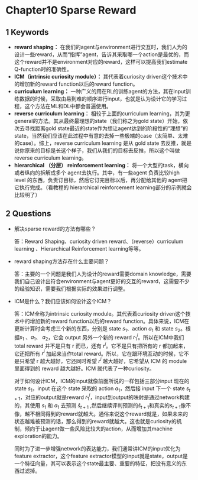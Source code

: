 # Chapter10 Sparse Reward

## 1 Keywords

- **reward shaping：** 在我们的agent与environment进行交互时，我们人为的设计一些reward，从而“指挥”agent，告诉其采取哪一个action是最优的，而这个reward并不是environment对应的reward，这样可以提高我们estimate Q-function时的准确性。
- **ICM（intrinsic curiosity module）：** 其代表着curiosity driven这个技术中的增加新的reward function以后的reward function。
- **curriculum learning：** 一种广义的用在RL的训练agent的方法，其在input训练数据的时候，采取由易到难的顺序进行input，也就是认为设计它的学习过程，这个方法在ML和DL中都会普遍使用。
- **reverse curriculum learning：** 相较于上面的curriculum learning，其为更general的方法。其从最终最理想的state（我们称之为gold state）开始，依次去寻找距离gold state最近的state作为想让agent达到的阶段性的“理想”的state，当然我们应该在此过程中有意的去掉一些极端的case（太简单、太难的case）。综上，reverse curriculum learning 是从 gold state 去反推，就是说你原来的目标是长这个样子，我们从我们的目标去反推，所以这个叫做 reverse curriculum learning。  
- **hierarchical （分层） reinforcement learning：** 将一个大型的task，横向或者纵向的拆解成多个 agent去执行。其中，有一些agent 负责比较high level 的东西，负责订目标，然后它订完目标以后，再分配给其他的 agent把它执行完成。（看教程的 hierarchical  reinforcement learning部分的示例就会比较明了）

## 2 Questions

- 解决sparse reward的方法有哪些？

  答：Reward Shaping、curiosity driven reward、（reverse）curriculum learning 、Hierarchical Reinforcement learning等等。

- reward shaping方法存在什么主要问题？

  答：主要的一个问题是我们人为设计的reward需要domain knowledge，需要我们自己设计出符合environment与agent更好的交互的reward，这需要不少的经验知识，需要我们根据实际的效果进行调整。

- ICM是什么？我们应该如何设计这个ICM？

  答：ICM全称为intrinsic curiosity module。其代表着curiosity driven这个技术中的增加新的reward function以后的reward function。具体来说，ICM在更新计算时会考虑三个新的东西，分别是 state $s_1$、action $a_1$ 和 state $s_2$。根据$s_1$ 、$a_1$、 $a_2$，它会 output 另外一个新的 reward $r_1^i$。所以在ICM中我们total reward 并不是只有 r 而已，还有 $r^i$。它不是只有把所有的 r 都加起来，它还把所有 $r^i$ 加起来当作total reward。所以，它在跟环境互动的时候，它不是只希望 r 越大越好，它还同时希望 $r^i$ 越大越好，它希望从 ICM 的 module 里面得到的 reward 越大越好。ICM 就代表了一种curiosity。

  对于如何设计ICM，ICM的input就像前面所说的一样包括三部分input 现在的 state $s_1$，input 在这个 state 采取的 action $a_1$，然后接 input 下一个 state $s_{t+1}$，对应的output就是reward $r_1^i$，input到output的映射是通过network构建的，其使用 $s_1$ 和 $a_1$ 去预测 $\hat{s}_{t+1}$ ,然后继续评判预测的$\hat{s}_{t+1}$和真实的$s_{t+1}$像不像，越不相同得到的reward就越大。通俗来说这个reward就是，如果未来的状态越难被预测的话，那么得到的reward就越大。这也就是curiosity的机制，倾向于让agent做一些风险比较大的action，从而增加其machine exploration的能力。

  同时为了进一步增强network的表达能力，我们通常讲ICM的input优化为feature extractor，这个feature extractor模型的input就是state，output是一个特征向量，其可以表示这个state最主要、重要的特征，把没有意义的东西过滤掉。
